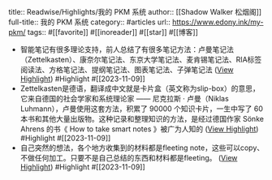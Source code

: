 title:: Readwise/Highlights/我的 PKM 系统
author:: [[Shadow Walker 松烟阁]]
full-title:: 我的 PKM 系统
category:: #articles
url:: https://www.edony.ink/my-pkm/
tags:: #[[favorite]] #[[inoreader]] #[[star]] #[[博客]]
- 智能笔记有很多理论支持，前人总结了有很多笔记方法：卢曼笔记法（Zettelkasten）、康奈尔笔记法、东京大学笔记法、麦肯锡笔记法、RIA标签阅读法、方格笔记法、提纲笔记法、图表笔记法、子弹笔记法 ([View Highlight](https://read.readwise.io/read/01herxbdhzt9w4s8abdvqzpqn7)) #Highlight #[[2023-11-09]]
- Zettelkasten是德语，翻译成中文就是卡片盒（英文称为slip-box）的意思，它来自德国的社会学家和系统理论家 —— 尼克拉斯 · 卢曼（Niklas Luhmann），卢曼使用这套方法，积累了 90000 个知识卡片，一生中写了 60 本书和其他大量出版物。这种记录和整理知识的方法，是经过德国作家 Sönke Ahrens 的书《 How to take smart notes 》被广为人知的 ([View Highlight](https://read.readwise.io/read/01herxbqky4gcsbk8jej8hk91d)) #Highlight #[[2023-11-09]]
- 自己突然的想法，各个地方收集到的材料都是fleeting note，这些可以copy、不做任何加工。只要不是自己总结的东西和材料都是fleeting。 ([View Highlight](https://read.readwise.io/read/01herxc2ekhp4jgr543qhymyqm)) #Highlight #[[2023-11-09]]